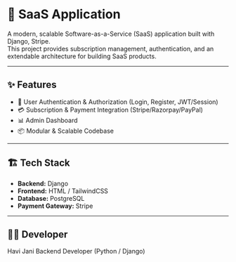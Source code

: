 # 🚀 SaaS Application

A modern, scalable Software-as-a-Service (SaaS) application built with Django, Stripe.  
This project provides subscription management, authentication, and an extendable architecture for building SaaS products.

---

## ✨ Features
- 🔐 User Authentication & Authorization (Login, Register, JWT/Session)
- 💳 Subscription & Payment Integration (Stripe/Razorpay/PayPal)
- 📊 Admin Dashboard 
- 📦 Modular & Scalable Codebase

---

## 🏗️ Tech Stack
- **Backend:** Django
- **Frontend:** HTML / TailwindCSS
- **Database:** PostgreSQL 
- **Payment Gateway:** Stripe 

---

## 👨‍💻 Developer

Havi Jani
Backend Developer (Python / Django)
